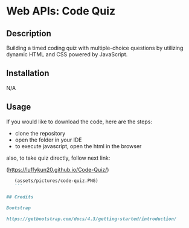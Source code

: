 # Web APIs: Code Quiz

## Description

Building a timed coding quiz with multiple-choice questions by utilizing dynamic HTML and CSS powered by JavaScript.


## Installation

N/A


## Usage

If you would like to download the code, here are the steps:
 - clone the repository 
 - open the folder in your IDE
 - to execute javascript, open the html in the browser

 also, to take quiz directly, follow next link:

 (https://luffykun20.github.io/Code-Quiz/)

 ```md
    (assets/pictures/code-quiz.PNG)
    ```

## Credits

Bootstrap

https://getbootstrap.com/docs/4.3/getting-started/introduction/

